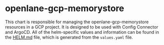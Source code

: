 # openlane-gcp-memorystore

This chart is responsible for managing the openlane-gcp-memorystore resources in a GCP project. It is designed to be used with Config Connector and ArgoCD. All of the helm-specific values and information can be found in the [HELM.md](HELM.md) file, which is generated from the `values.yaml` file.
